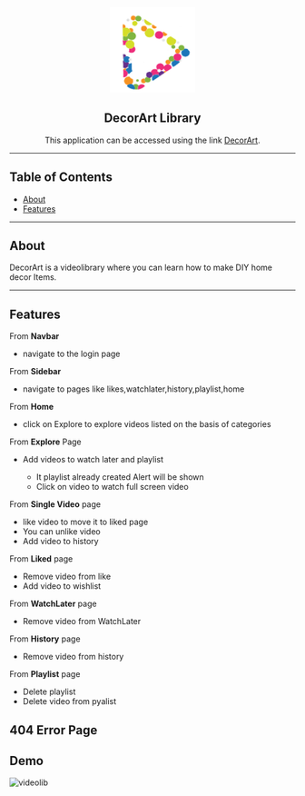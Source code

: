 
<div align="center">

<img alt="logo" src="public/Assets/logo.png" width="150px" height="150px" />

## DecorArt Library

This application can be  accessed using the link  [DecorArt](https://decor-artlibrary.netlify.app/).

</div>

---

## Table of Contents

- [About](#-about)
- [Features](#-features)

---

## About

DecorArt  is a videolibrary where you can learn how to make DIY home decor Items.

---

## Features

From **Navbar**

- navigate to the login page 

From **Sidebar**

- navigate to pages like likes,watchlater,history,playlist,home

From **Home**

- click on Explore to explore videos listed on the basis of categories

From **Explore** Page

- Add videos to watch later and playlist 

  - It playlist already created Alert will be shown
  - Click on video to watch full screen video

From **Single Video** page

- like video to move it to liked page
- You can unlike video 
- Add video to history

From **Liked** page

- Remove video from like
- Add video to wishlist

From **WatchLater** page

- Remove video from WatchLater

From **History** page
- Remove video from history 

From **Playlist** page

- Delete playlist
- Delete video from pyalist

## 404 Error Page

## Demo

![videolib](https://user-images.githubusercontent.com/49235266/162160896-52253427-f0b8-42d2-8dca-c99c78b2bff0.gif)





